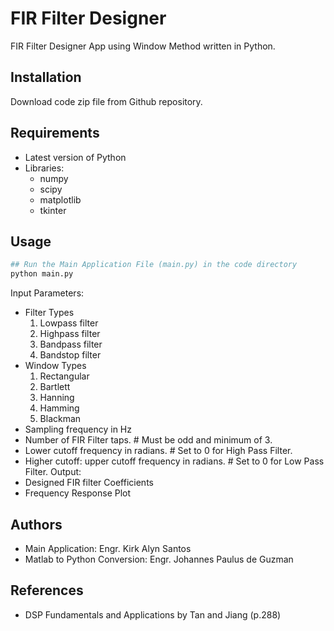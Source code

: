 # FIR Filter Designer

FIR Filter Designer App using Window Method written in Python.

## Installation

Download code zip file from Github repository.

## Requirements
- Latest version of Python
- Libraries:
   - numpy
   - scipy
   - matplotlib
   - tkinter

## Usage
```python
## Run the Main Application File (main.py) in the code directory
python main.py
```

Input Parameters:
- Filter Types
   1. Lowpass filter
   2. Highpass filter
   3. Bandpass filter
   4. Bandstop filter
- Window Types
   1. Rectangular
   2. Bartlett
   3. Hanning
   4. Hamming
   5. Blackman
- Sampling frequency in Hz
- Number of FIR Filter taps.  # Must be odd and minimum of 3.
- Lower cutoff frequency in radians.  # Set to 0 for High Pass Filter.
- Higher cutoff: upper cutoff frequency in radians.  # Set to 0 for Low Pass Filter.
Output:
- Designed FIR filter Coefficients
- Frequency Response Plot

## Authors
- Main Application: Engr. Kirk Alyn Santos
- Matlab to Python Conversion: Engr. Johannes Paulus de Guzman

## References
- DSP Fundamentals and Applications by Tan and Jiang (p.288)